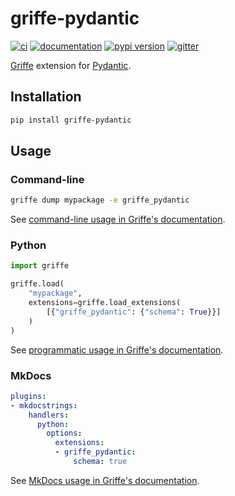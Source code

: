 # griffe-pydantic

[![ci](https://github.com/mkdocstrings/griffe-pydantic/workflows/ci/badge.svg)](https://github.com/mkdocstrings/griffe-pydantic/actions?query=workflow%3Aci)
[![documentation](https://img.shields.io/badge/docs-mkdocs-708FCC.svg?style=flat)](https://mkdocstrings.github.io/griffe-pydantic/)
[![pypi version](https://img.shields.io/pypi/v/griffe-pydantic.svg)](https://pypi.org/project/griffe-pydantic/)
[![gitter](https://badges.gitter.im/join%20chat.svg)](https://app.gitter.im/#/room/#griffe-pydantic:gitter.im)

[Griffe](https://mkdocstrings.github.io/griffe/) extension for [Pydantic](https://github.com/pydantic/pydantic).

## Installation

```bash
pip install griffe-pydantic
```

## Usage

### Command-line

```bash
griffe dump mypackage -e griffe_pydantic
```

See [command-line usage in Griffe's documentation](https://mkdocstrings.github.io/griffe/extensions/#on-the-command-line).

### Python

```python
import griffe

griffe.load(
    "mypackage",
    extensions=griffe.load_extensions(
        [{"griffe_pydantic": {"schema": True}}]
    )
)
```

See [programmatic usage in Griffe's documentation](https://mkdocstrings.github.io/griffe/extensions/#programmatically).

### MkDocs

```yaml title="mkdocs.yml"
plugins:
- mkdocstrings:
    handlers:
      python:
        options:
          extensions:
          - griffe_pydantic:
              schema: true
```


See [MkDocs usage in Griffe's documentation](https://mkdocstrings.github.io/griffe/extensions/#in-mkdocs).
